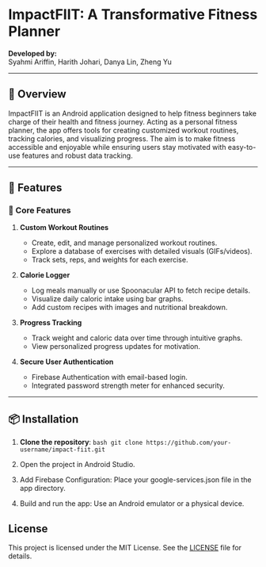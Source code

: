 # ImpactFIIT: A Transformative Fitness Planner

**Developed by:**  
Syahmi Ariffin, Harith Johari, Danya Lin, Zheng Yu  

---

## 📖 Overview

ImpactFIIT is an Android application designed to help fitness beginners take charge of their health and fitness journey. Acting as a personal fitness planner, the app offers tools for creating customized workout routines, tracking calories, and visualizing progress. The aim is to make fitness accessible and enjoyable while ensuring users stay motivated with easy-to-use features and robust data tracking.

---

## 🚀 Features

### 🔑 Core Features
1. **Custom Workout Routines**  
   - Create, edit, and manage personalized workout routines.  
   - Explore a database of exercises with detailed visuals (GIFs/videos).  
   - Track sets, reps, and weights for each exercise.  

2. **Calorie Logger**  
   - Log meals manually or use Spoonacular API to fetch recipe details.  
   - Visualize daily caloric intake using bar graphs.  
   - Add custom recipes with images and nutritional breakdown.  

3. **Progress Tracking**  
   - Track weight and caloric data over time through intuitive graphs.  
   - View personalized progress updates for motivation.  

4. **Secure User Authentication**  
   - Firebase Authentication with email-based login.  
   - Integrated password strength meter for enhanced security.
   
---


## 📦 Installation

1. **Clone the repository**:
   ```bash git clone https://github.com/your-username/impact-fiit.git ```
2. Open the project in Android Studio.

3. Add Firebase Configuration:
  Place your google-services.json file in the app directory.

4. Build and run the app:
  Use an Android emulator or a physical device.

## License
This project is licensed under the MIT License. See the [LICENSE](LICENSE) file for details.

